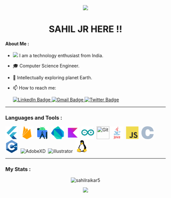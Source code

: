 <p align="center">
  <img src="https://www.google.com/url?sa=i&url=https%3A%2F%2Fin.pinterest.com%2Fpin%2F347973508711752517%2F&psig=AOvVaw3Hb2MdH6ra65Hh2N4tgDJf&ust=1666157275262000&source=images&cd=vfe&ved=0CAkQjRxqFwoTCPC9y-OF6foCFQAAAAAdAAAAABAE" height="200"/>
</p>

<h1 align="center">
  SAHIL JR HERE !! 
</h1>


#### About Me :

- <img src="https://media.giphy.com/media/WUlplcMpOCEmTGBtBW/giphy.gif" width="30"> I am a technology enthusiast from India.

- 🎓 Computer Science Engineer.

- :telescope: Intellectually exploring planet Earth.

- :mailbox: How to reach me:
  <div id="badges">
  <a href="https://in.linkedin.com/in/nehal-hosalikar-35535a204">
    <img src="https://img.shields.io/badge/LinkedIn-0D1117?style=for-the-badge&logo=linkedin&logoColor=informational" alt="LinkedIn Badge"/>
  </a>
  <a href="mailto:sahilraikar2439@gmail.com">
    <img src="https://img.shields.io/badge/Email-0D1117?style=for-the-badge&logo=gmail&logoColor=red" alt="Gmail Badge"/>
  </a>
  <a href="https://twitter.com/NHosalikar">
    <img src="https://img.shields.io/badge/Twitter-0D1117?style=for-the-badge&logo=twitter&logoColor=blue" alt="Twitter Badge"/>
  </a>
</div>

---

### Languages and Tools :
<div>
  <img src="https://github.com/devicons/devicon/blob/master/icons/flutter/flutter-original.svg" title="Flutter" alt="Flutter" width="40" height="40"/>&nbsp;
  <img src="https://github.com/devicons/devicon/blob/master/icons/firebase/firebase-plain.svg" title="Firebase" alt="Firebase" width="40" height="40"/>&nbsp;
  <img src="https://github.com/devicons/devicon/blob/master/icons/androidstudio/androidstudio-original.svg" title="AndroidStudio" alt="androidStudio" width="40" height="40"/>&nbsp;
  <img src="https://github.com/devicons/devicon/blob/master/icons/dart/dart-original.svg" title="Kotlin" alt="Kotlin" width="40" height="40"/>&nbsp;
  <img src="https://github.com/devicons/devicon/blob/master/icons/kotlin/kotlin-original.svg" title="Kotlin" alt="Kotlin" width="40" height="40"/>&nbsp;
  <img src="https://github.com/devicons/devicon/blob/master/icons/arduino/arduino-original.svg" title="Aurdino" alt="Material UI" width="40" height="40"/>&nbsp;
  <img src="https://www.vectorlogo.zone/logos/git-scm/git-scm-icon.svg" title="Git" **alt="Git" width="40" height="40"/>
  <img src="https://github.com/devicons/devicon/blob/master/icons/java/java-original-wordmark.svg" title="Java" alt="Java" width="40" height="40"/>&nbsp;
  <img src="https://github.com/devicons/devicon/blob/master/icons/javascript/javascript-original.svg" title="JavaScript" alt="JavaScript" width="40" height="40"/>&nbsp;
  <img src="https://github.com/devicons/devicon/blob/master/icons/c/c-original.svg" title="C" alt="C" width="40" height="40"/>&nbsp;
  <img src="https://github.com/devicons/devicon/blob/master/icons/cplusplus/cplusplus-original.svg" title="C++" alt="C++" width="40" height="40"/>&nbsp;
  <img src="https://cdn.worldvectorlogo.com/logos/adobe-xd.svg" title="AdobeXD" alt="AdobeXD" width="40" height="40"/>&nbsp;
  <img src="https://www.vectorlogo.zone/logos/adobe_illustrator/adobe_illustrator-icon.svg" alt="illustrator" width="40" height="40"/>&nbsp;
  <img src="https://github.com/devicons/devicon/blob/master/icons/linux/linux-original.svg" alt="linux" width="40" height="40"/>&nbsp;
  
</div>

---

### My Stats :
<p align="center"><img src="http://github-readme-streak-stats.herokuapp.com?user=sahilraikar5&theme=github-dark-blue&hide_border=true" alt="sahilraikar5"/>
<p align="center"><img src="https://github-readme-stats.vercel.app/api?username=sahilraikar5&theme=github_dark&show_icons=true&count_private=true&hide_border=true"/>
